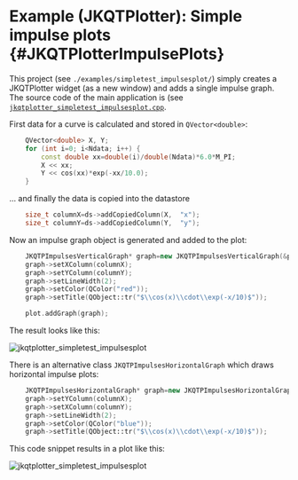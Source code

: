 # Example (JKQTPlotter): Simple impulse plots {#JKQTPlotterImpulsePlots}
This project (see `./examples/simpletest_impulsesplot/`) simply creates a JKQTPlotter widget (as a new window) and adds a single impulse graph. 
The source code of the main application is (see [`jkqtplotter_simpletest_impulsesplot.cpp`](https://github.com/jkriege2/JKQtPlotter/tree/master/examples/simpletest_impulsesplot/jkqtplotter_simpletest_impulsesplot.cpp).



First data for a curve is calculated and stored in `QVector<double>`: 
```.cpp
    QVector<double> X, Y;
    for (int i=0; i<Ndata; i++) {
        const double xx=double(i)/double(Ndata)*6.0*M_PI;
        X << xx;
        Y << cos(xx)*exp(-xx/10.0);
    }
```

... and finally the data is copied into the datastore
```.cpp
    size_t columnX=ds->addCopiedColumn(X,  "x");
    size_t columnY=ds->addCopiedColumn(Y,  "y");
```
	
Now an impulse graph object is generated and added to the plot:
```.cpp
    JKQTPImpulsesVerticalGraph* graph=new JKQTPImpulsesVerticalGraph(&plot);
    graph->setXColumn(columnX);
    graph->setYColumn(columnY);
	graph->setLineWidth(2);
	graph->setColor(QColor("red"));
    graph->setTitle(QObject::tr("$\\cos(x)\\cdot\\exp(-x/10)$"));

    plot.addGraph(graph);
```

The result looks like this:

![jkqtplotter_simpletest_impulsesplot](https://raw.githubusercontent.com/jkriege2/JKQtPlotter/master/screenshots/jkqtplotter_simpletest_impulsesplot.png)

There is an alternative class `JKQTPImpulsesHorizontalGraph` which draws horizontal impulse plots:
```.cpp
    JKQTPImpulsesHorizontalGraph* graph=new JKQTPImpulsesHorizontalGraph(&plot);
    graph->setYColumn(columnX);
    graph->setXColumn(columnY);
    graph->setLineWidth(2);
    graph->setColor(QColor("blue"));
    graph->setTitle(QObject::tr("$\\cos(x)\\cdot\\exp(-x/10)$"));
```

This code snippet results in a plot like this:

![jkqtplotter_simpletest_impulsesplot](https://raw.githubusercontent.com/jkriege2/JKQtPlotter/master/screenshots/jkqtplotter_simpletest_impulsesplot_horizontal.png)


